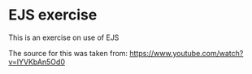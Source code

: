 # EJS exercise

This is an exercise on use of EJS 

The source for this was taken from: https://www.youtube.com/watch?v=lYVKbAn5Od0


